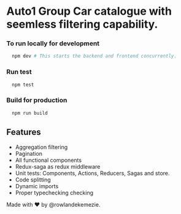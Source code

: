 # Auto1 Group Car catalogue with seemless filtering capability.

### To run locally for development

```bash
  npm dev # This starts the backend and frontend concurrently.
```

### Run test

```bash
  npm test
```

### Build for production

```bash
  npm run build
```

## Features

- Aggregation filtering
- Pagination
- All functional components
- Redux-saga as redux middleware
- Unit tests: Components, Actions, Reducers, Sagas and store.
- Code splitting
- Dynamic imports
- Proper typechecking checking

Made with ❤️ by @rowlandekemezie.
